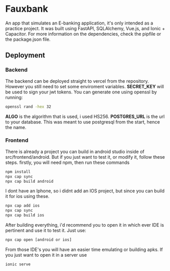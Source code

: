# Fauxbank
An app that simulates an E-banking application, it's only intended as a practice project. It was built using FastAPI, SQLAlchemy, Vue.js, and Ionic + Capacitor.
For more information on the dependencies, check the pipfile or the package.json file.

## Deployment
### Backend
The backend can be deployed straight to vercel from the repository. However you still need to set some enviroment variables.
**SECRET_KEY** will be used to sign your jwt tokens. You can generate one using openssl by running:
```bash
openssl rand -hex 32
```
**ALGO** is the algorithm that is used, i used HS256.
**POSTGRES_URL** is the url to your database. This was meant to use postgresql from the start, hence the name.

### Frontend
There is already a project you can build in android studio inside of src/frontend/android. But if you just want to test it, or modify it, follow these steps.
firstly, you will need npm, then run these commands
```bash
npm install
npx cap sync
npx cap build android
```
I dont have an Iphone, so i didnt add an IOS project, but since you can build it for ios using these.
```bash
npx cap add ios
npx cap sync
npx cap build ios
```
After building everything, i'd recommend you to open it in which ever IDE is pertinent and use it to test it. Just use:
```bash
npx cap open [android or ios]
```
From those IDE's you will have an easier time emulating or building apks. If you just want to open it in a server use 
```bash 
ionic serve
```
